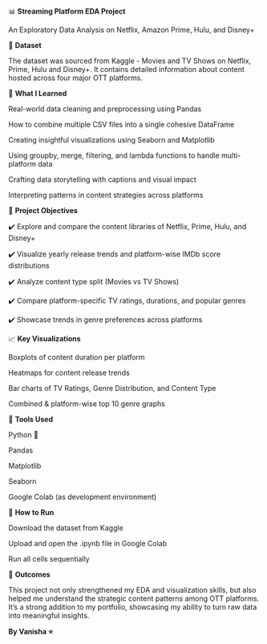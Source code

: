 📊 **Streaming Platform EDA Project**

An Exploratory Data Analysis on Netflix, Amazon Prime, Hulu, and Disney+

📁 **Dataset**

The dataset was sourced from Kaggle - Movies and TV Shows on Netflix, Prime, Hulu and Disney+. It contains detailed information about content hosted across four major OTT platforms.

🧠 **What I Learned**

Real-world data cleaning and preprocessing using Pandas

How to combine multiple CSV files into a single cohesive DataFrame

Creating insightful visualizations using Seaborn and Matplotlib

Using groupby, merge, filtering, and lambda functions to handle multi-platform data

Crafting data storytelling with captions and visual impact

Interpreting patterns in content strategies across platforms

📌 **Project Objectives**

✔️ Explore and compare the content libraries of Netflix, Prime, Hulu, and Disney+

✔️ Visualize yearly release trends and platform-wise IMDb score distributions

✔️ Analyze content type split (Movies vs TV Shows)

✔️ Compare platform-specific TV ratings, durations, and popular genres

✔️ Showcase trends in genre preferences across platforms

📈 **Key Visualizations**

Boxplots of content duration per platform

Heatmaps for content release trends

Bar charts of TV Ratings, Genre Distribution, and Content Type

Combined & platform-wise top 10 genre graphs

📌 **Tools Used**

Python 🐍

Pandas

Matplotlib

Seaborn

Google Colab (as development environment)

📝 **How to Run**

Download the dataset from Kaggle

Upload and open the .ipynb file in Google Colab

Run all cells sequentially

🌟 **Outcomes**

This project not only strengthened my EDA and visualization skills, but also helped me understand the strategic content patterns among OTT platforms. It’s a strong addition to my portfolio, showcasing my ability to turn raw data into meaningful insights.

**By Vanisha ⭐**
